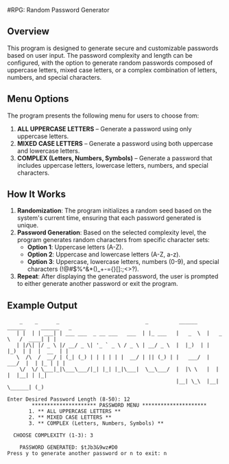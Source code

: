#RPG: Random Password Generator

## Overview

This program is designed to generate secure and customizable passwords based on user input. The password complexity and length can be configured, with the option to generate random passwords composed of uppercase letters, mixed case letters, or a complex combination of letters, numbers, and special characters.


## Menu Options

The program presents the following menu for users to choose from:
1. **ALL UPPERCASE LETTERS** – Generate a password using only uppercase letters.
2. **MIXED CASE LETTERS** – Generate a password using both uppercase and lowercase letters.
3. **COMPLEX (Letters, Numbers, Symbols)** – Generate a password that includes uppercase letters, lowercase letters, numbers, and special characters.



## How It Works

1. **Randomization**: The program initializes a random seed based on the system's current time, ensuring that each password generated is unique.
2. **Password Generation**: Based on the selected complexity level, the program generates random characters from specific character sets:
   - **Option 1**: Uppercase letters (A-Z).
   - **Option 2**: Uppercase and lowercase letters (A-Z, a-z).
   - **Option 3**: Uppercase, lowercase letters, numbers (0-9), and special characters (!@#$%^&*()_+-={}[]:;<>?).
3. **Repeat**: After displaying the generated password, the user is prompted to either generate another password or exit the program.

## Example Output

```plaintext
    _    _      _                            _          ______    ______     ______   _ 
   | |  | | ___| | ___ ___  _ __ ___   ___  | |_ ___   |   _  \  |   _  \   /  ____| | |
   | |/\| |/ _ \ |/ __/ _ \| '_ ` _ \ / _ \ | __/ _ \  |  |_)  | |  |_)  | |  |  __  | |
   \  /\  /  __/ | (_| (_) | | | | | |  __/ | || (_) | |   ___/  |   ___/  |  | |_ | | |
    \/  \/ \___|_|\___\___/|_| |_| |_|\___|  \__\___/  |  |\ \   |  |      |  |__| | |_|
                                                       |__| \_\  |__|       \______| (_)

Enter Desired Password Length (8-50): 12
        ********************* PASSWORD MENU *********************
       1. ** ALL UPPERCASE LETTERS **
       2. ** MIXED CASE LETTERS **
       3. ** COMPLEX (Letters, Numbers, Symbols) **

  CHOOSE COMPLEXITY (1-3): 3

    PASSWORD GENERATED: $tJb3&9wz#D0
Press y to generate another password or n to exit: n
